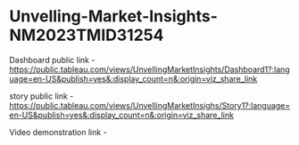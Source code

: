# Unvelling-Market-Insights-NM2023TMID31254


Dashboard public link - https://public.tableau.com/views/UnvellingMarketInsights/Dashboard1?:language=en-US&publish=yes&:display_count=n&:origin=viz_share_link

story public link - https://public.tableau.com/views/UnvellingMarketInsighs/Story1?:language=en-US&publish=yes&:display_count=n&:origin=viz_share_link

Video demonstration link - 
